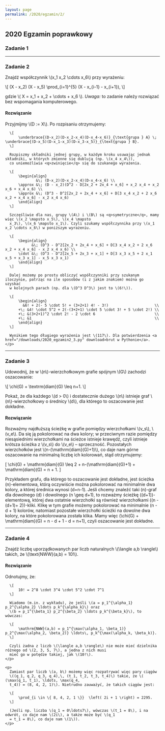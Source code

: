 ```yaml
---
layout: page
permalink: /2020/egzamin/2/
---
```


## 2020 Egzamin poprawkowy

### Zadanie 1

---

### Zadanie 2

Znajdź współczynnik \\(x_1 x_2 \cdots x_6\\) przy wyrażeniu:

\\[
    (X - x_2) (X - x_5) \prod_{i=1}^{5} (X - x_{i-1} - x_{i+1}),
\\]

gdzie \\( X = x_1 + x_2 + \cdots + x_6 \\). *Uwaga:* to zadanie należy rozwiązać bez wspomagania komputerowego.

<div data-collapse>
  <h4 class="collapsible">Rozwiązanie</h4>
  <div class="solution">
    <p>
      Przyjmijmy \(D := X\). Po rozpisaniu otrzymujemy:

      \[
          \underbrace{(D-x_2)(D-x_2-x_4)(D-x_4-x_6)}_{\text{grupa } A} \; \underbrace{(D-x_5)(D-x_1-x_3)(D-x_3-x_5)}_{\text{grupa } B}.
      \]

      Rozpiszmy składniki jednej grupy, w każdym kroku usuwając jednak składniki, w których zmienne się dublują (np. \(x_4 x_4\)),
      co uniemożliwia <q>zwinięcie</q> się do szukanego wyrażenia.

      \[
          \begin{align}
                  &\; (D-x_2)(D-x_2-x_4)(D-x_4-x_6) \\
          \approx &\; (D - x_2)(D^2 - D[2x_2 + 2x_4 + x_6] + x_2 x_4 + x_2 x_6 + x_4 x_6) \\
          \approx &\; (D^3 - D^2[2x_2 + 2x_4 + x_6] + D[3 x_4 x_2 + 2 x_6 x_2 + x_4 x_6] - x_2 x_4 x_6)
          \end{align}
      \]

      Szczęśliwie dla nas, grupy \(A\) i \(B\) są <q>symetryczne</q>, mamy więc \(x_2 \mapsto x_5\), \(x_4 \mapsto
      x_3\), \(x_6 \mapsto x_1\). Czyli szukamy współczynnika przy \(x_1 x_2 \cdots x_6\) w poniższym wyrażeniu.

      \[
          \begin{align}
                &\; (D^3 - D^2[2x_2 + 2x_4 + x_6] + D[3 x_4 x_2 + 2 x_6 x_2 + x_4 x_6] - x_2 x_4 x_6) \\
          \cdot &\; (D^3 - D^2[2x_5 + 2x_3 + x_1] + D[3 x_3 x_5 + 2 x_1 x_5 + x_3 x_1] - x_5 x_3 x_1)
          \end{align}
      \]

      Dalej możemy po prostu obliczyć współczynniki przy szukanym iloczynie, patrząc na ile sposobów (i z jakim znakiem) można go uzyskać
      w kolejnych parach (np. dla \(D^3 D^3\) jest to \(6!\)).

      \[
          \begin{align}
            &6! + 2(- 5 \cdot 5! + (3+2+1) 4! - 3!)                     \\
          +\; &4! \cdot 5^2 + 2(-(3+2+1) \cdot 5 \cdot 3! + 5 \cdot 2!) \\
          +\; &(3+2+1)^2 \cdot 2! - 2 \cdot 6                           \\
          +\; &1                                                        \\
          \end{align}
      \]

      Wynikiem tego długiego wyrażenia jest \(117\). Dla potwierdzenia <a href="/downloads/2020_egzamin2_3.py" download>brut w Pythonie</a>.
    </p>
  </div>
</div>

---

### Zadanie 3

Udowodnij, że w \\(n\\)-wierzchołkowym grafie spójnym \\(G\\) zachodzi oszacowanie:

\\[
    \chi(G) + \textrm{diam}(G) \leq n+1.
\\]

Pokaż, że dla każdego \\(d > 0\\) i dostatecznie dużego \\(n\\) istnieje graf \\(n\\)-wierzchołkowy o średnicy \\(d\\),
dla którego to oszacowanie jest dokładne.

<div data-collapse>
  <h4 class="collapsible">Rozwiązanie</h4>
  <div class="solution">
  Rozważmy najdłuższą ścieżkę w grafie pomiędzy wierzchołkami \(v_s\), \(v_e\). Da się ją pokolorować na dwa kolory; w
  przeciwnym razie pomiędzy niesąsiednimi wierzchołkami na ścieżce istnieje krawędź, czyli istnieje krótsza ścieżka z
  \(v_s\) do \(v_e\) – sprzeczność. Pozostałych wierzchołków jest \(n-(\mathrm{diam}(G)+1)\), co daje nam górne
  oszacowanie na minimalną liczbę ich kolorowań, stąd otrzymujemy:

  \[
      \chi(G) + \mathrm{diam}(G) \leq 2 + n-(\mathrm{diam}(G)+1) + \mathrm{diam}(G) = n + 1.
  \]

  Przykładem grafu, dla którego to oszacowanie jest dokładne, jest ścieżka \(n\)-elementowa, którą oczywiście można
  pokolorować na minimalnie dwa kolory, a której średnica wynosi \(d=n-1\). Jeśli chcemy znaleźć taki \(n\)-graf dla
  dowolnego \(d\) i dowolnego \(n \geq d+1\), to rozważmy ścieżkę (\(d+1\))-elementową, której dwa ostatnie wierzchołki są również
  wierzchołkami \((n -(d+1)+ 2)\)-kliki. Klikę w tym grafie możemy pokolorować na minimalnie \(n - d + 1\) kolorów,
  natomiast pozostałe wierzchołki ścieżki na dowolne dwa kolory, na które pokolorowana została klika. Mamy więc
  \(\chi(G) + \mathrm{diam}(G) = n - d + 1 - d = n+1\), czyli oszacowanie jest dokładne.
  </div>
</div>

---

### Zadanie 4


Znajdź liczbę uporządkowanych par liczb naturalnych \\(\langle a,b \rangle\\) takich, że \\(\text{NWW}(a,b) = 10!\\).

<div data-collapse>
  <h4 class="collapsible">Rozwiązanie</h4>
  <div class="solution">
    <p>
      Odnotujmy, że:

      \[
          10! = 2^8 \cdot 3^4 \cdot 5^2 \cdot 7^1
      \]

      Wiadomo (m.in. z wykładu), że jeśli \(a = p_1^{\alpha_1} p_2^{\alpha_2} \ldots p_k^{\alpha_k}\) oraz
      \(b = p_1^{\beta_1} p_2^{\beta_2} \ldots p_k^{\beta_k}\), to wówczas:

      \[
          \mathrm{NWW}(a,b) = p_1^{\max(\alpha_1, \beta_1)} p_2^{\max(\alpha_2, \beta_2)} \ldots\, p_k^{\max(\alpha_k, \beta_k)}.
      \]

      Czyli żadna z liczb \(\langle a,b \rangle\) nie może mieć dzielnika różnego od \(2, 3, 5, 7\), a jedna z nich musi
      mieć go w potędze takiej, jak \(10!\).
    </p>

    <p>
      Zamiast par liczb \(a, b\) możemy więc rozpatrywać więc pary ciągów
      \((q_1, q_2, q_3, q_4),\, (t_1, t_2, t_3, t_4)\) takie, że \( (\max(q_1, t_1), \ldots, \max(q_4,
      t_4)) = (8, 4, 2, 1)\). Nietrudno zauważyć, że takich ciągów jest:

      \[
          \prod_{i \in \{ 8, 4, 2, 1 \}}  \left( 2i + 1 \right) = 2295.
      \]

      (Jeśli np. liczba \(q_1 = 0\ldots7\), wówczas \(t_1 = 8\), i na odwrót, co daje nam \(2i\), a także może być \(q_1
      = t_1 = 8\), co daje nam \(1\)).
    </p>
  </div>
</div>
